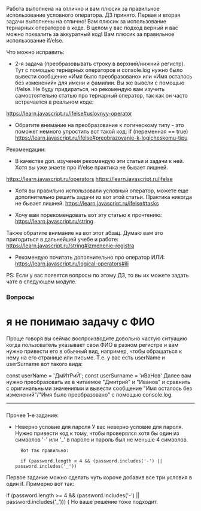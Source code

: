 Работа выполнена на отлично и вам плюсик за правильное использование условного оператора. ДЗ принято.
Первая и вторая задачи выполнены на отлично! Вам плюсик за использование тернарных операторов в коде.
В целом у вас подход верный и вас можно похвалить за аккуратный код! Вам плюсик за правильное использование if/else.

Что можно исправить:
- 2-я задача (преобразовывать строку в верхний/нижний регистр). Тут с помощью тернарных операторов и console.log нужно было вывести сообщение «Имя было преобразовано» или «Имя осталось без изменений» для имени и фамилии. Вы же вывели с помощью if/else. Не буду придираться, но рекомендую вам изучить самостоятельно статью про тернарный оператор, так как он часто встречается в реальном коде:

https://learn.javascript.ru/ifelse#uslovnyy-operator

- Обратите внимание на преобразование к логическому типу - это поможет немного упростить вот такой код:
if (переменная == true)
https://learn.javascript.ru/ifelse#preobrazovanie-k-logicheskomu-tipu


Рекомендации:
- В качестве доп. изучения рекомендую эти статьи и задачи к ней. Хотя вы уже знаете про if/else практика не бывает лишней.

https://learn.javascript.ru/operators
https://learn.javascript.ru/ifelse

- Хотя вы правильно использовали условный оператор, можете еще дополнительно решить задачи из вот этой статьи. Практика никогда не бывает лишней.
https://learn.javascript.ru/ifelse#tasks

- Хочу вам порекомендовать вот эту статью к прочтению:
https://learn.javascript.ru/string

Также обратите внимание на вот этот абзац. Думаю вам это пригодиться в дальнейшей учебе и работе:
https://learn.javascript.ru/string#izmenenie-registra

- Рекомендую почитать дополнительно про оператор ИЛИ:
https://learn.javascript.ru/logical-operators#ili

PS: Если у вас появятся вопросы по этому ДЗ, то вы их можете задать чате в следующем модуле.


### Вопросы

# я не понимаю задачу с ФИО
Проще говоря вы сейчас воспроизводите довольно частую ситуацию когда пользователь указывает свои ФИО в разном регистре и вам нужно привести его в обычный вид, например, чтобы обращаться к нему на его странице или письме. Т.е. у вас есть userName и userSurname вот такого вида:

const userName = 'ДмИтРиЙ';
const userSurname = 'иВаНов'
Далее вам нужно преобразовать их в читаемое "Дмитрий" и "Иванов" и сравнить с оригинальными значениями и вывести сообщение "Имя осталось без изменений"/"Имя было преобразовано"  с помощью console.log.  


---
###
Прочее
1-е задание:
- Неверно условие для пароля
    У вас неверно условие для пароля. Нужно привести код к тому, чтобы проверялся хотя бы один из символов '-' или '_' в пароле и пароль был не меньше 4 символов.

        Вот так правильно:

        if (password.length < 4 && (password.includes('-') || password.includes('_'))


Первое задание можно сделать чуть короче добавив все три условия в один if. Примерно вот так:

if (password.length >= 4 && (password.includes('-') || password.includes('_'))) {
Но ваше решение тоже подходит.
